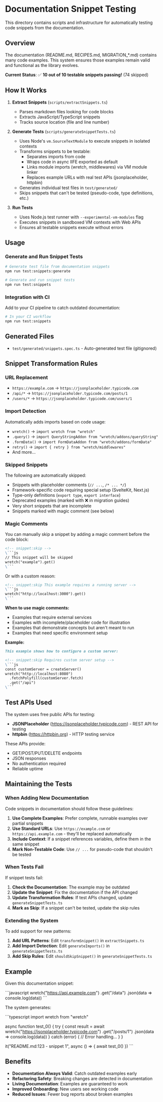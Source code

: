 # Documentation Snippet Testing

This directory contains scripts and infrastructure for automatically testing code snippets from the documentation.

## Overview

The documentation (README.md, RECIPES.md, MIGRATION_*.md) contains many code examples. This system ensures those examples remain valid and functional as the library evolves.

**Current Status**: ✅ **10 out of 10 testable snippets passing!** (74 skipped)

## How It Works

1. **Extract Snippets** (`scripts/extractSnippets.ts`)
   - Parses markdown files looking for code blocks
   - Extracts JavaScript/TypeScript snippets
   - Tracks source location (file and line number)

2. **Generate Tests** (`scripts/generateSnippetTests.ts`)
   - Uses Node's `vm.SourceTextModule` to execute snippets in isolated contexts
   - Transforms snippets to be testable:
     - Separates imports from code
     - Wraps code in async IIFE exported as default
     - Links module imports (wretch, middlewares) via VM module linker
     - Replaces example URLs with real test APIs (jsonplaceholder, httpbin)
   - Generates individual test files in `test/generated/`
   - Skips snippets that can't be tested (pseudo-code, type definitions, etc.)

3. **Run Tests**
   - Uses Node.js test runner with `--experimental-vm-modules` flag
   - Executes snippets in sandboxed VM contexts with Web APIs
   - Ensures all testable snippets execute without errors

## Usage

### Generate and Run Snippet Tests

```bash
# Generate test file from documentation snippets
npm run test:snippets:generate

# Generate and run snippet tests
npm run test:snippets
```

### Integration with CI

Add to your CI pipeline to catch outdated documentation:

```bash
# In your CI workflow
npm run test:snippets
```

## Generated Files

- `test/generated/snippets.spec.ts` - Auto-generated test file (gitignored)

## Snippet Transformation Rules

### URL Replacement
- `https://example.com` → `https://jsonplaceholder.typicode.com`
- `/api/*` → `https://jsonplaceholder.typicode.com/posts/1`
- `/users/*` → `https://jsonplaceholder.typicode.com/users/1`

### Import Detection
Automatically adds imports based on code usage:
- `wretch()` → `import wretch from "wretch"`
- `.query()` → `import QueryStringAddon from "wretch/addons/queryString"`
- `.formData()` → `import FormDataAddon from "wretch/addons/formData"`
- `retry()` → `import { retry } from "wretch/middlewares"`
- And more...

### Skipped Snippets
The following are automatically skipped:
- Snippets with placeholder comments (`// ...`, `/* ... */`)
- Framework-specific code requiring special setup (SvelteKit, Next.js)
- Type-only definitions (`export type`, `export interface`)
- Deprecated examples (marked with ❌ in migration guides)
- Very short snippets that are incomplete
- Snippets marked with magic comment (see below)

### Magic Comments

You can manually skip a snippet by adding a magic comment before the code block:

```markdown
<!-- snippet:skip -->
\```js
// This snippet will be skipped
wretch("example").get()
\```
```

Or with a custom reason:

```markdown
<!-- snippet:skip This example requires a running server -->
\```js
wretch("http://localhost:3000").get()
\```
```

**When to use magic comments:**
- Examples that require external services
- Examples with incomplete/placeholder code for illustration
- Examples that demonstrate concepts but aren't meant to run
- Examples that need specific environment setup

**Example:**

```markdown
This example shows how to configure a custom server:

<!-- snippet:skip Requires custom server setup -->
\```js
const customServer = createServer()
wretch("http://localhost:8080")
  .fetchPolyfill(customServer.fetch)
  .get("/api")
\```
```

## Test APIs Used

The system uses free public APIs for testing:
- **JSONPlaceholder** (https://jsonplaceholder.typicode.com) - REST API for testing
- **httpbin** (https://httpbin.org) - HTTP testing service

These APIs provide:
- GET/POST/PUT/DELETE endpoints
- JSON responses
- No authentication required
- Reliable uptime

## Maintaining the Tests

### When Adding New Documentation

Code snippets in documentation should follow these guidelines:

1. **Use Complete Examples**: Prefer complete, runnable examples over partial snippets
2. **Use Standard URLs**: Use `https://example.com` or `https://api.example.com` - they'll be replaced automatically
3. **Include Context**: If a snippet references variables, define them in the same snippet
4. **Mark Non-Testable Code**: Use `// ...` for pseudo-code that shouldn't be tested

### When Tests Fail

If snippet tests fail:

1. **Check the Documentation**: The example may be outdated
2. **Update the Snippet**: Fix the documentation if the API changed
3. **Update Transformation Rules**: If test APIs changed, update `generateSnippetTests.ts`
4. **Mark as Skip**: If a snippet can't be tested, update the skip rules

### Extending the System

To add support for new patterns:

1. **Add URL Patterns**: Edit `transformSnippet()` in `extractSnippets.ts`
2. **Add Import Detection**: Edit `generateImports()` in `generateSnippetTests.ts`
3. **Add Skip Rules**: Edit `shouldSkipSnippet()` in `generateSnippetTests.ts`

## Example

Given this documentation snippet:

\`\`\`javascript
wretch("https://api.example.com")
  .get("/data")
  .json(data => console.log(data))
\`\`\`

The system generates:

\`\`\`typescript
import wretch from "wretch"

async function test_0() {
  try {
    const result = await wretch("https://jsonplaceholder.typicode.com")
      .get("/posts/1")
      .json(data => console.log(data))
  } catch (error) {
    // Error handling...
  }
}

it("README.md:123 - snippet 1", async () => {
  await test_0()
})
\`\`\`

## Benefits

- **Documentation Always Valid**: Catch outdated examples early
- **Refactoring Safety**: Breaking changes are detected in documentation
- **Living Documentation**: Examples are guaranteed to work
- **Improved Onboarding**: New users see working code
- **Reduced Issues**: Fewer bug reports about broken examples
